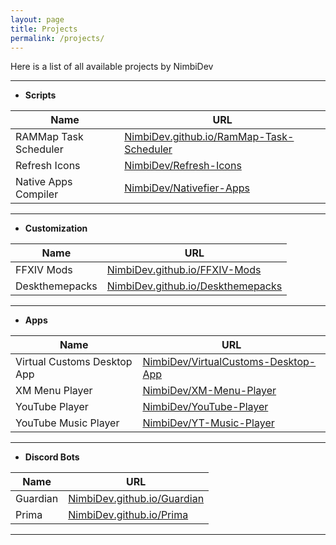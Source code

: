 ```yaml
---
layout: page
title: Projects
permalink: /projects/
---
```


Here is a list of all available projects by NimbiDev

---

 * **Scripts**

| Name | URL |
| ---- | ---- |
| RAMMap Task Scheduler | [NimbiDev.github.io/RamMap-Task-Scheduler](../../RAMMap-Task-Scheduler) |
| Refresh Icons | [NimbiDev/Refresh-Icons](../../Refresh-Icons) |
| Native Apps Compiler | [NimbiDev/Nativefier-Apps](../../Nativefier-Apps) |


---

 * **Customization**

| Name | URL |
| ---- | ---- |
| FFXIV Mods | [NimbiDev.github.io/FFXIV-Mods](../../FFXIV-Mods) |
| Deskthemepacks | [NimbiDev.github.io/Deskthemepacks](../../Deskthemepacks) |

---


 * **Apps**

| Name | URL |
| ---- | ---- |
| Virtual Customs Desktop App | [NimbiDev/VirtualCustoms-Desktop-App](../../VirtualCustoms-Desktop-App) |
| XM Menu Player | [NimbiDev/XM-Menu-Player](../../XM-Menu-Player) |
| YouTube Player | [NimbiDev/YouTube-Player](../../YouTube-Player) |
| YouTube Music Player | [NimbiDev/YT-Music-Player](../../YT-Music-Player) |

---

 * **Discord Bots**

| Name | URL |
| ---- | ---- |
| Guardian | [NimbiDev.github.io/Guardian](../../Guardian)
| Prima | [NimbiDev.github.io/Prima](../../Prima)

---
